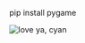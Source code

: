 pip install pygame

![love ya, cyan]([https://www.alura.com.br/assets/img/alura-logo.svg](https://img.itch.zone/aW1nLzIwODg1MDIzLmpwZWc=/original/gxsIVw.jpeg))
